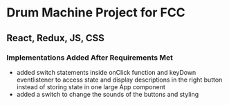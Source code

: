 # Drum Machine Project for FCC 

## React, Redux, JS, CSS

### Implementations Added After Requirements Met
- added switch statements inside onClick function and keyDown eventlistener to access state and display descriptions in the right button instead of storing state in one large App component
- added a switch to change the sounds of the buttons and styling

